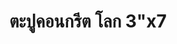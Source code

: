 ---
title: 	ตะปูคอนกรีต โลก 3"x7
bestseller: true
image: https://res.cloudinary.com/dpogbaqgk/image/upload/v1750752445/41172_l_ocnbva.png
description: ตะปูคอนกรีต รุ่น 7 ขีด ตราลูกโลก 3"x7
category: ก่อสร้าง
features:
  - ตะปูคอนกรีต รุ่น 7 ขีด ตราลูกโลก ราคาถูก
layout: product.njk
---